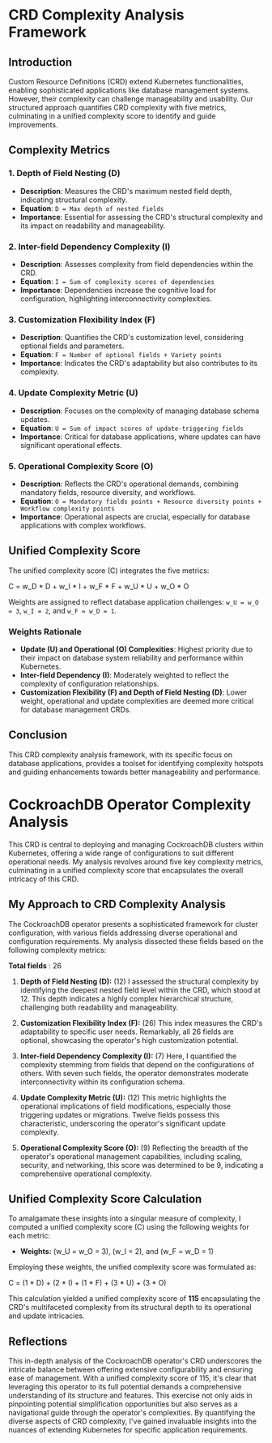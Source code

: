 # CRD Complexity Analysis Framework

## Introduction

Custom Resource Definitions (CRD) extend Kubernetes functionalities, enabling sophisticated applications like database management systems. However, their complexity can challenge manageability and usability. Our structured approach quantifies CRD complexity with five metrics, culminating in a unified complexity score to identify and guide improvements.

## Complexity Metrics

### 1. Depth of Field Nesting (D)

- **Description**: Measures the CRD's maximum nested field depth, indicating structural complexity.
- **Equation**: `D = Max depth of nested fields`
- **Importance**: Essential for assessing the CRD's structural complexity and its impact on readability and manageability.

### 2. Inter-field Dependency Complexity (I)

- **Description**: Assesses complexity from field dependencies within the CRD.
- **Equation**: `I = Sum of complexity scores of dependencies`
- **Importance**: Dependencies increase the cognitive load for configuration, highlighting interconnectivity complexities.

### 3. Customization Flexibility Index (F)

- **Description**: Quantifies the CRD's customization level, considering optional fields and parameters.
- **Equation**: `F = Number of optional fields + Variety points`
- **Importance**: Indicates the CRD's adaptability but also contributes to its complexity.

### 4. Update Complexity Metric (U)

- **Description**: Focuses on the complexity of managing database schema updates.
- **Equation**: `U = Sum of impact scores of update-triggering fields`
- **Importance**: Critical for database applications, where updates can have significant operational effects.

### 5. Operational Complexity Score (O)

- **Description**: Reflects the CRD's operational demands, combining mandatory fields, resource diversity, and workflows.
- **Equation**: `O = Mandatory fields points + Resource diversity points + Workflow complexity points`
- **Importance**: Operational aspects are crucial, especially for database applications with complex workflows.

## Unified Complexity Score

The unified complexity score \(C\) integrates the five metrics:

C = w_D * D + w_I * I + w_F * F + w_U * U + w_O * O


Weights are assigned to reflect database application challenges: `w_U = w_O = 3`, `w_I = 2`, and `w_F = w_D = 1`.

### Weights Rationale

- **Update (U) and Operational (O) Complexities**: Highest priority due to their impact on database system reliability and performance within Kubernetes.
- **Inter-field Dependency (I)**: Moderately weighted to reflect the complexity of configuration relationships.
- **Customization Flexibility (F) and Depth of Field Nesting (D)**: Lower weight, operational and update complexities are deemed more critical for database management CRDs.

## Conclusion

This CRD complexity analysis framework, with its specific focus on database applications, provides a toolset for identifying complexity hotspots and guiding enhancements towards better manageability and performance.


# CockroachDB Operator Complexity Analysis

This CRD is central to deploying and managing CockroachDB clusters within Kubernetes, offering a wide range of configurations to suit different operational needs. My analysis revolves around five key complexity metrics, culminating in a unified complexity score that encapsulates the overall intricacy of this CRD.

## My Approach to CRD Complexity Analysis

The CockroachDB operator presents a sophisticated framework for cluster configuration, with various fields addressing diverse operational and configuration requirements. My analysis dissected these fields based on the following complexity metrics:

**Total fields** : 26

1. **Depth of Field Nesting (D):**  (12) I assessed the structural complexity by identifying the deepest nested field level within the CRD, which stood at 12. This depth indicates a highly complex hierarchical structure, challenging both readability and manageability.

2. **Customization Flexibility Index (F):** (26) This index measures the CRD's adaptability to specific user needs. Remarkably, all 26 fields are optional, showcasing the operator's high customization potential.

3. **Inter-field Dependency Complexity (I):** (7) Here, I quantified the complexity stemming from fields that depend on the configurations of others. With seven such fields, the operator demonstrates moderate interconnectivity within its configuration schema.

4. **Update Complexity Metric (U):** (12) This metric highlights the operational implications of field modifications, especially those triggering updates or migrations. Twelve fields possess this characteristic, underscoring the operator's significant update complexity.

5. **Operational Complexity Score (O):** (9) Reflecting the breadth of the operator's operational management capabilities, including scaling, security, and networking, this score was determined to be 9, indicating a comprehensive operational complexity.

## Unified Complexity Score Calculation

To amalgamate these insights into a singular measure of complexity, I computed a unified complexity score (C) using the following weights for each metric:

- **Weights:** \(w_U = w_O = 3\), \(w_I = 2\), and \(w_F = w_D = 1\)

Employing these weights, the unified complexity score was formulated as:

C = (1 * D) + (2 * I) + (1 * F) + (3 * U) + (3 * O)

This calculation yielded a unified complexity score of 
**115** 
encapsulating the CRD's multifaceted complexity from its structural depth to its operational and update intricacies.

## Reflections

This in-depth analysis of the CockroachDB operator's CRD underscores the intricate balance between offering extensive configurability and ensuring ease of management. With a unified complexity score of 115, it's clear that leveraging this operator to its full potential demands a comprehensive understanding of its structure and features. This exercise not only aids in pinpointing potential simplification opportunities but also serves as a navigational guide through the operator's complexities. By quantifying the diverse aspects of CRD complexity, I've gained invaluable insights into the nuances of extending Kubernetes for specific application requirements.
